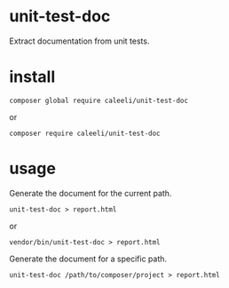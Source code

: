 # unit-test-doc
Extract documentation from unit tests.

# install
```
composer global require caleeli/unit-test-doc
```

or
```
composer require caleeli/unit-test-doc
```

# usage
Generate the document for the current path.
```
unit-test-doc > report.html
```
or
```
vendor/bin/unit-test-doc > report.html
```

Generate the document for a specific path.
```
unit-test-doc /path/to/composer/project > report.html
```
